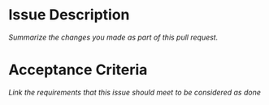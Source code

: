# Issue Description

_Summarize the changes you made as part of this pull request._

# Acceptance Criteria

_Link the requirements that this issue should meet to be considered as done_
